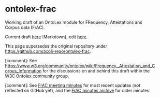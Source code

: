# ontolex-frac
Working draft of an OntoLex module for FRequency, Attestations and Corpus data (FrAC). 

Current draft [here](index.md) (Markdown), edit [here](https://github.com/ontolex/frequency-attestation-corpus-information/edit/master/index.md).

This page supersedes the original repository under https://github.com/acoli-repo/ontolex-frac. 

[comment]: See https://www.w3.org/community/ontolex/wiki/Frequency,_Attestation_and_Corpus_Information for the discussions on and behind this draft within the W3C Ontolex community group.

[comment]: See [FrAC meeting minutes](https://docs.google.com/document/d/1N2w_r6WLhFGESSMSUkG5FSROorXscDMQuB77qg9uDIA/edit) for most recent updates (not reflected on GitHub yet), and the [FrAC minutes archive](https://www.w3.org/community/ontolex/wiki/Frequency,_Attestation_and_Corpus_Information) for older minutes